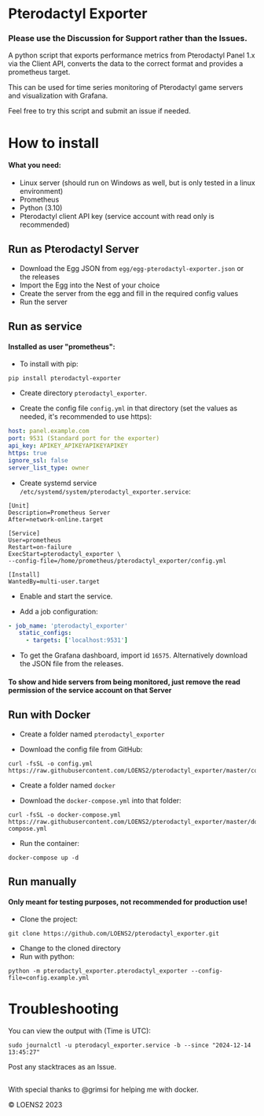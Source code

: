 # Pterodactyl Exporter

### Please use the Discussion for Support rather than the Issues.

A python script that exports performance metrics from Pterodactyl Panel 1.x via the Client API, converts the data to the correct format and provides a prometheus target.

This can be used for time series monitoring of Pterodactyl game servers and visualization with Grafana.

Feel free to try this script and submit an issue if needed.

# How to install

#### What you need:

 * Linux server (should run on Windows as well, but is only tested in a linux environment)
 * Prometheus
 * Python (3.10)
 * Pterodactyl client API key (service account with read only is recommended)

## Run as Pterodactyl Server

 - Download the Egg JSON from `egg/egg-pterodactyl-exporter.json` or the releases
 - Import the Egg into the Nest of your choice
 - Create the server from the egg and fill in the required config values
 - Run the server

## Run as service

#### Installed as user "prometheus":

 - To install with pip:
```
pip install pterodactyl-exporter
```
 - Create directory `pterodactyl_exporter`.
 
 - Create the config file `config.yml` in that directory (set the values as needed, it's recommended to use https):
 
 ```yml
host: panel.example.com
port: 9531 (Standard port for the exporter)
api_key: APIKEY_APIKEYAPIKEYAPIKEY
https: true
ignore_ssl: false
server_list_type: owner
 ```

 - Create systemd service `/etc/systemd/system/pterodactyl_exporter.service`:
```
[Unit]
Description=Prometheus Server
After=network-online.target

[Service]
User=prometheus
Restart=on-failure
ExecStart=pterodactyl_exporter \
--config-file=/home/prometheus/pterodactyl_exporter/config.yml

[Install]
WantedBy=multi-user.target
```

 - Enable and start the service.
 
 - Add a job configuration:
 
 ```yml
 - job_name: 'pterodactyl_exporter'
    static_configs:
      - targets: ['localhost:9531']

 ```

 - To get the Grafana dashboard, import id `16575`. Alternatively download the JSON file from the releases.
 
 #### To show and hide servers from being monitored, just remove the read permission of the service account on that Server
 
## Run with Docker

 - Create a folder named `pterodactyl_exporter`
 
 - Download the config file from GitHub:
 ```
 curl -fsSL -o config.yml https://raw.githubusercontent.com/LOENS2/pterodactyl_exporter/master/config.example.yml
 ```
 - Create a folder named `docker`
 
 - Download the `docker-compose.yml` into that folder:
 ```
 curl -fsSL -o docker-compose.yml https://raw.githubusercontent.com/LOENS2/pterodactyl_exporter/master/docker/docker-compose.yml
 ```
 - Run the container:
 ```
 docker-compose up -d
 ```
 
## Run manually

#### Only meant for testing purposes, not recommended for production use!

 - Clone the project:
```
git clone https://github.com/LOENS2/pterodactyl_exporter.git
```
 - Change to the cloned directory
 - Run with python:
```
python -m pterodactyl_exporter.pterodactyl_exporter --config-file=config.example.yml
```

# Troubleshooting

You can view the output with (Time is UTC):

```
sudo journalctl -u pterodacyl_exporter.service -b --since "2024-12-14 13:45:27"
```

Post any stacktraces as an Issue.

##

With special thanks to @grimsi for helping me with docker.

&copy; LOENS2 2023
